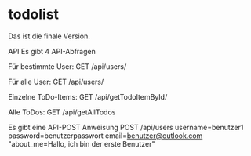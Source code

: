 # todolist
Das ist die finale Version.

API
Es gibt 4 API-Abfragen

Für bestimmte User:
GET /api/users/<ID>

Für alle User:
GET /api/users/

Einzelne ToDo-Items:
GET /api/getTodoItemById/<ID>

Alle ToDos:
GET /api/getAllTodos

Es gibt eine API-POST Anweisung
POST /api/users username=benutzer1 password=benutzerpasswort email=benutzer@outlook.com "about_me=Hallo, ich bin der erste Benutzer"

